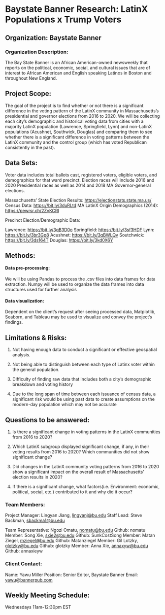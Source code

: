 # Baystate Banner Research: LatinX Populations x Trump Voters
 
## Organization: Baystate Banner

### Organization Description:

The Bay State Banner is an African American-owned newsweekly that reports on the political, economic, social, and cultural issues that are of interest to African American and English speaking Latinos in Boston and throughout New England. 

## Project Scope:

The goal of the project is to find whether or not there is a significant difference in the voting pattern of the LatinX community in Massachusetts’s presidential and governor elections from 2016 to 2020. We will be collecting each city’s demographic and historical voting data from cities with a majority LatinX population (Lawrence, Springfield, Lynn) and non-LatinX populations (Acushnet, Southwick, Douglas) and comparing them to see whether there is a significant difference in voting patterns between the LatinX community and the control group (which has voted Republican consistently in the past). 

## Data Sets:

Voter data includes total ballots cast, registered voters, eligible voters, and demographics for that ward precinct. Election races will include 2016 and 2020 Presidential races as well as 2014 and 2018 MA Governor-general elections.

Massachusetts’ State Election Results: https://electionstats.state.ma.us/
Census Data: https://bit.ly/3duRLtd
MA LatinX Origin Demographics (2014): https://pewrsr.ch/2ZvKCRl

Precinct Election/Demographic Data: 

Lawrence: https://bit.ly/3qB3D0o
Springfield: https://bit.ly/3sf3HDF
Lynn: https://bit.ly/3br3Gp8
Acushnet: https://bit.ly/3qBWLQv
Soutchwick: https://bit.ly/3ds164T
Douglas: https://bit.ly/3kd0X6Y

## Methods:

#### Data pre-processing: 
We will be using Pandas to process the .csv files into data frames for data extraction. Numpy will be used to organize the data frames into data structures used for further analysis

#### Data visualization:
Dependent on the client’s request after seeing processed data, Matplotlib, Seaborn, and Tableau may be used to visualize and convey the project’s findings.

## Limitations & Risks:

1. Not having enough data to conduct a significant or effective geospatial analysis.

2. Not being able to distinguish between each type of Latinx voter within the general population. 

3. Difficulty of finding raw data that includes both a city’s demographic breakdown and voting history

4. Due to the long span of time between each issuance of census data, a significant risk would be using past data to create assumptions on the modern-day population which may not be accurate

## Questions to be answered:

1. Is there a significant change in voting patterns in the LatinX communities from 2016 to 2020?

2. Which LatinX subgroup displayed significant change, if any, in their voting results from 2016 to 2020? Which communities did not show significant change?

3. Did changes in the LatinX community voting patterns from 2016 to 2020 show a significant impact on the overall result of Massachusetts’ election results in 2020?

4. If there is a significant change, what factors(i.e. Environment: economic, political, social, etc.) contributed to it and why did it occur? 

### Team Members: 

Project Manager: Lingyan Jiang, lingyanj@bu.edu
Staff Lead:  Steve Backman, sbackma1@bu.edu

Team Representative: Ngozi Omatu, nomatu@bu.edu    Github: nomatu
Member: Song Xie, sxie2@bu.edu                                   Github: SunkCostSong
Member: Matan Ziegel, mziegel@bu.edu                         Github: Matanziegel
Member: Gil Lotzky, glotzky@bu.edu                               Github: glotzky
Member: Anna Xie, annaxyw@bu.edu                              Github: annaxieyw

### Client Contact: 

Name: Yawu Miller
Position: Senior Editor, Baystate Banner
Email: yawu@bannerpub.com

## Weekly Meeting Schedule:
Wednesdays 11am-12:30pm EST

